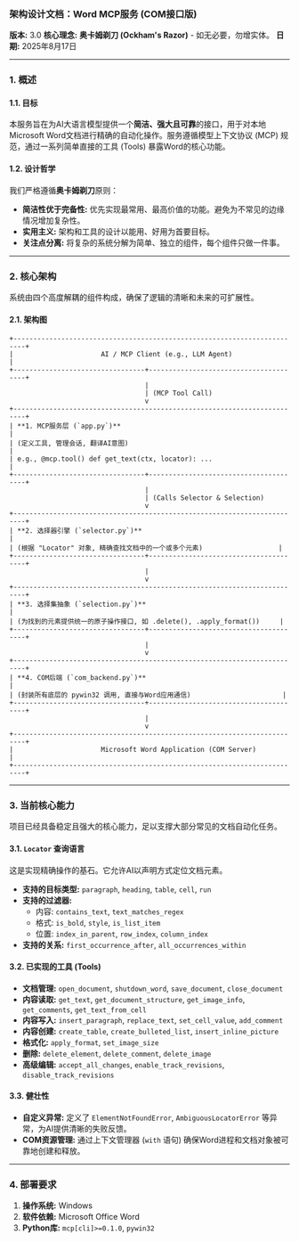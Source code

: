 ### **架构设计文档：Word MCP服务 (COM接口版)**

**版本:** 3.0
**核心理念:** **奥卡姆剃刀 (Ockham's Razor)** - 如无必要，勿增实体。
**日期:** 2025年8月17日

---

### **1. 概述**

#### **1.1. 目标**
本服务旨在为AI大语言模型提供一个**简洁、强大且可靠**的接口，用于对本地Microsoft Word文档进行精确的自动化操作。服务遵循模型上下文协议 (MCP) 规范，通过一系列简单直接的工具 (Tools) 暴露Word的核心功能。

#### **1.2. 设计哲学**
我们严格遵循**奥卡姆剃刀**原则：
*   **简洁性优于完备性:** 优先实现最常用、最高价值的功能。避免为不常见的边缘情况增加复杂性。
*   **实用主义:** 架构和工具的设计以能用、好用为首要目标。
*   **关注点分离:** 将复杂的系统分解为简单、独立的组件，每个组件只做一件事。

---

### **2. 核心架构**

系统由四个高度解耦的组件构成，确保了逻辑的清晰和未来的可扩展性。

#### **2.1. 架构图**

```
+-------------------------------------------------------------------------+
|                      AI / MCP Client (e.g., LLM Agent)                  |
+---------------------------------+---------------------------------------+
                                  |
                                  | (MCP Tool Call)
                                  v
+-------------------------------------------------------------------------+
| **1. MCP服务层 (`app.py`)**                                             |
| (定义工具, 管理会话, 翻译AI意图)                                        |
| e.g., @mcp.tool() def get_text(ctx, locator): ...                       |
+---------------------------------+---------------------------------------+
                                  |
                                  | (Calls Selector & Selection)
                                  v
+-------------------------------------------------------------------------+
| **2. 选择器引擎 (`selector.py`)**                                       |
| (根据 "Locator" 对象, 精确查找文档中的一个或多个元素)                   |
+---------------------------------+---------------------------------------+
                                  |
                                  v
+-------------------------------------------------------------------------+
| **3. 选择集抽象 (`selection.py`)**                                      |
| (为找到的元素提供统一的原子操作接口, 如 .delete(), .apply_format())     |
+---------------------------------+---------------------------------------+
                                  |
                                  v
+-------------------------------------------------------------------------+
| **4. COM后端 (`com_backend.py`)**                                       |
| (封装所有底层的 pywin32 调用, 直接与Word应用通信)                       |
+---------------------------------+---------------------------------------+
                                  |
                                  v
+-------------------------------------------------------------------------+
|                      Microsoft Word Application (COM Server)            |
+-------------------------------------------------------------------------+
```

---

### **3. 当前核心能力**

项目已经具备稳定且强大的核心能力，足以支撑大部分常见的文档自动化任务。

#### **3.1. `Locator` 查询语言**
这是实现精确操作的基石。它允许AI以声明方式定位文档元素。

*   **支持的目标类型:** `paragraph`, `heading`, `table`, `cell`, `run`
*   **支持的过滤器:**
    *   内容: `contains_text`, `text_matches_regex`
    *   格式: `is_bold`, `style`, `is_list_item`
    *   位置: `index_in_parent`, `row_index`, `column_index`
*   **支持的关系:** `first_occurrence_after`, `all_occurrences_within`

#### **3.2. 已实现的工具 (Tools)**
*   **文档管理:** `open_document`, `shutdown_word`, `save_document`, `close_document`
*   **内容读取:** `get_text`, `get_document_structure`, `get_image_info`, `get_comments`, `get_text_from_cell`
*   **内容写入:** `insert_paragraph`, `replace_text`, `set_cell_value`, `add_comment`
*   **内容创建:** `create_table`, `create_bulleted_list`, `insert_inline_picture`
*   **格式化:** `apply_format`, `set_image_size`
*   **删除:** `delete_element`, `delete_comment`, `delete_image`
*   **高级编辑:** `accept_all_changes`, `enable_track_revisions`, `disable_track_revisions`

#### **3.3. 健壮性**
*   **自定义异常:** 定义了 `ElementNotFoundError`, `AmbiguousLocatorError` 等异常，为AI提供清晰的失败反馈。
*   **COM资源管理:** 通过上下文管理器 (`with` 语句) 确保Word进程和文档对象被可靠地创建和释放。

---

### **4. 部署要求**

1.  **操作系统:** Windows
2.  **软件依赖:** Microsoft Office Word
3.  **Python库:** `mcp[cli]>=0.1.0`, `pywin32`
